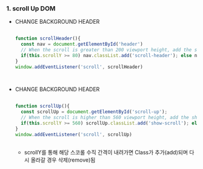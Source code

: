 ### 1. scroll Up DOM

  - CHANGE BACKGROUND HEADER

    ```js
 
    function scrollHeader(){
      const nav = document.getElementById('header')
      // When the scroll is greater than 200 viewport height, add the scroll-header class to the header tag
      if(this.scrollY >= 80) nav.classList.add('scroll-header'); else nav.classList.remove('scroll-header')
    }
    window.addEventListener('scroll', scrollHeader)

 
    ```
 
  - CHANGE BACKGROUND HEADER

    ```js
  
    function scrollUp(){
      const scrollUp = document.getElementById('scroll-up');
      // When the scroll is higher than 560 viewport height, add the show-scroll class to the a tag with the scroll-top class
      if(this.scrollY >= 560) scrollUp.classList.add('show-scroll'); else scrollUp.classList.remove('show-scroll')
    }
    window.addEventListener('scroll', scrollUp)
  
    ```
  
    * scrollY를 통해 해당 스코롤 수직 간격이 내려가면 Class가 추가(add)되며 다시 올라갈 경우 삭제(remove)됨
  
